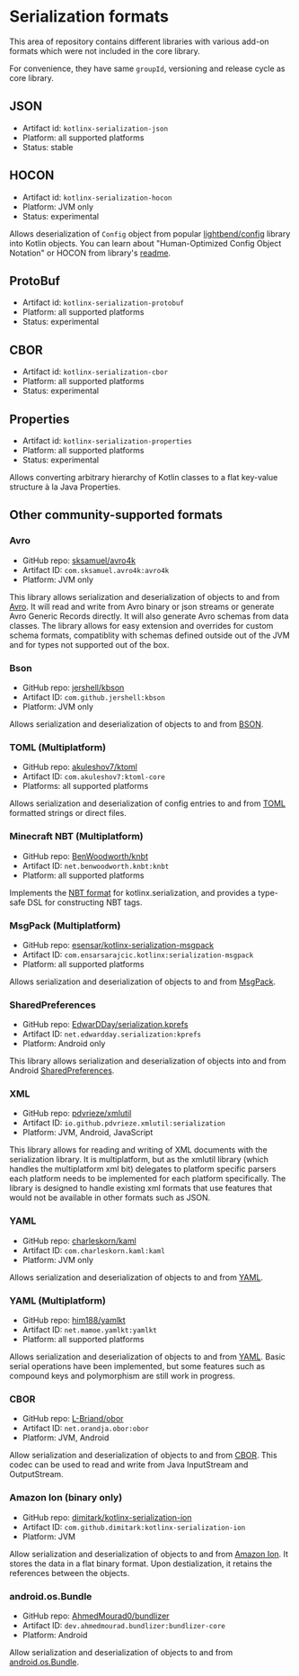 # Serialization formats

This area of repository contains different libraries with various add-on formats which 
were not included in the core library.

For convenience, they have same `groupId`, versioning and release cycle as core library.

## JSON

* Artifact id: `kotlinx-serialization-json`
* Platform: all supported platforms
* Status: stable

## HOCON 

* Artifact id: `kotlinx-serialization-hocon`
* Platform: JVM only
* Status: experimental

Allows deserialization of `Config` object from popular [lightbend/config](https://github.com/lightbend/config) library 
into Kotlin objects.
You can learn about "Human-Optimized Config Object Notation" or HOCON from library's [readme](https://github.com/lightbend/config#using-hocon-the-json-superset).

## ProtoBuf

* Artifact id: `kotlinx-serialization-protobuf`
* Platform: all supported platforms
* Status: experimental

## CBOR

* Artifact id: `kotlinx-serialization-cbor`
* Platform: all supported platforms
* Status: experimental

## Properties

* Artifact id: `kotlinx-serialization-properties`
* Platform: all supported platforms
* Status: experimental

Allows converting arbitrary hierarchy of Kotlin classes to a flat key-value structure à la Java Properties.

## Other community-supported formats

### Avro

* GitHub repo: [sksamuel/avro4k](https://github.com/sksamuel/avro4k)
* Artifact ID: `com.sksamuel.avro4k:avro4k`
* Platform: JVM only

This library allows serialization and deserialization of objects to and from [Avro](https://avro.apache.org). It will read and write from Avro binary or json streams or generate Avro Generic Records directly. It will also generate Avro schemas from data classes. The library allows for easy extension and overrides for custom schema formats, compatiblity with schemas defined outside out of the JVM and for types not supported out of the box.

### Bson

* GitHub repo: [jershell/kbson](https://github.com/jershell/kbson)
* Artifact ID: `com.github.jershell:kbson`
* Platform: JVM only

Allows serialization and deserialization of objects to and from [BSON](https://docs.mongodb.com/manual/reference/bson-types/).

### TOML (Multiplatform) 
* GitHub repo: [akuleshov7/ktoml](https://github.com/akuleshov7/ktoml)
* Artifact ID: `com.akuleshov7:ktoml-core`
* Platforms: all supported platforms

Allows serialization and deserialization of config entries to and from [TOML](https://toml.io/) formatted strings or direct files.

### Minecraft NBT (Multiplatform)

* GitHub repo: [BenWoodworth/knbt](https://github.com/BenWoodworth/knbt)
* Artifact ID: `net.benwoodworth.knbt:knbt`
* Platform: all supported platforms

Implements the [NBT format](https://minecraft.fandom.com/wiki/NBT_format) for kotlinx.serialization, and
provides a type-safe DSL for constructing NBT tags.

### MsgPack (Multiplatform)

* GitHub repo: [esensar/kotlinx-serialization-msgpack](https://github.com/esensar/kotlinx-serialization-msgpack)
* Artifact ID: `com.ensarsarajcic.kotlinx:serialization-msgpack`
* Platform: all supported platforms

Allows serialization and deserialization of objects to and from [MsgPack](https://msgpack.org/).

### SharedPreferences

* GitHub repo: [EdwarDDay/serialization.kprefs](https://github.com/EdwarDDay/serialization.kprefs)
* Artifact ID: `net.edwardday.serialization:kprefs`
* Platform: Android only

This library allows serialization and deserialization of objects into and from Android
[SharedPreferences](https://developer.android.com/reference/android/content/SharedPreferences).

### XML
* GitHub repo: [pdvrieze/xmlutil](https://github.com/pdvrieze/xmlutil)
* Artifact ID: `io.github.pdvrieze.xmlutil:serialization`
* Platform: JVM, Android, JavaScript

This library allows for reading and writing of XML documents with the serialization library.
It is multiplatform, but as the xmlutil library (which handles the multiplatform xml bit) 
delegates to platform specific parsers each platform needs to  be implemented for each platform 
specifically. The library is designed to handle existing xml formats that use features that would 
not be available in other formats such as JSON.

### YAML

* GitHub repo: [charleskorn/kaml](https://github.com/charleskorn/kaml)
* Artifact ID: `com.charleskorn.kaml:kaml`
* Platform: JVM only

Allows serialization and deserialization of objects to and from [YAML](http://yaml.org).

### YAML (Multiplatform)

* GitHub repo: [him188/yamlkt](https://github.com/him188/yamlkt)
* Artifact ID: `net.mamoe.yamlkt:yamlkt`
* Platform: all supported platforms

Allows serialization and deserialization of objects to and from [YAML](http://yaml.org). 
Basic serial operations have been implemented, but some features such as compound keys and polymorphism are still work in progress.

### CBOR

* GitHub repo: [L-Briand/obor](https://github.com/L-Briand/obor)
* Artifact ID: `net.orandja.obor:obor`
* Platform: JVM, Android

Allow serialization and deserialization of objects to and from [CBOR](https://cbor.io/). This codec can be used to read and write from Java InputStream and OutputStream.

### Amazon Ion (binary only)

* GitHub repo: [dimitark/kotlinx-serialization-ion](https://github.com/dimitark/kotlinx-serialization-ion)
* Artifact ID: `com.github.dimitark:kotlinx-serialization-ion`
* Platform: JVM

Allow serialization and deserialization of objects to and from [Amazon Ion](https://amzn.github.io/ion-docs/). It stores the data in a flat binary format. Upon destialization, it retains the references between the objects.

### android.os.Bundle

* GitHub repo: [AhmedMourad0/bundlizer](https://github.com/AhmedMourad0/bundlizer)
* Artifact ID: `dev.ahmedmourad.bundlizer:bundlizer-core`
* Platform: Android

Allow serialization and deserialization of objects to and from [android.os.Bundle](https://developer.android.com/reference/android/os/Bundle).  
